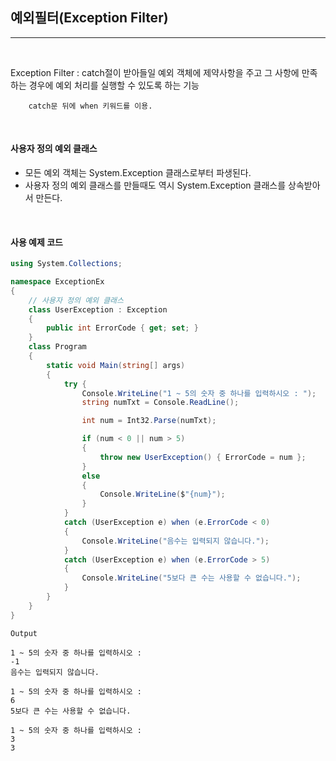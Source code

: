 ## 예외필터(Exception Filter)
----------------------------------------------------------------

<br />

Exception Filter : catch절이 받아들일 예외 객체에 제약사항을 주고 그 사항에 만족하는 경우에 
예외 처리를 실행할 수 있도록 하는 기능

```
    catch문 뒤에 when 키워드를 이용.
```

<br />

#### 사용자 정의 예외 클래스

- 모든 예외 객체는 System.Exception 클래스로부터 파생된다.
- 사용자 정의 예외 클래스를 만들때도 역시 System.Exception 클래스를 상속받아서 만든다.

<br />

#### 사용 예제 코드

```csharp
using System.Collections;

namespace ExceptionEx
{
    // 사용자 정의 예외 클래스
    class UserException : Exception
    {
        public int ErrorCode { get; set; }
    }
    class Program
    {
        static void Main(string[] args)
        {
            try {
                Console.WriteLine("1 ~ 5의 숫자 중 하나를 입력하시오 : ");
                string numTxt = Console.ReadLine();

                int num = Int32.Parse(numTxt);

                if (num < 0 || num > 5)
                {
                    throw new UserException() { ErrorCode = num };
                }
                else
                {
                    Console.WriteLine($"{num}");
                }
            }
            catch (UserException e) when (e.ErrorCode < 0)
            {
                Console.WriteLine("음수는 입력되지 않습니다.");
            }
            catch (UserException e) when (e.ErrorCode > 5)
            {
                Console.WriteLine("5보다 큰 수는 사용할 수 없습니다.");
            }
        }
    }
}
```

```
Output

1 ~ 5의 숫자 중 하나를 입력하시오 :
-1
음수는 입력되지 않습니다.

1 ~ 5의 숫자 중 하나를 입력하시오 :
6
5보다 큰 수는 사용할 수 없습니다.

1 ~ 5의 숫자 중 하나를 입력하시오 :
3
3
```